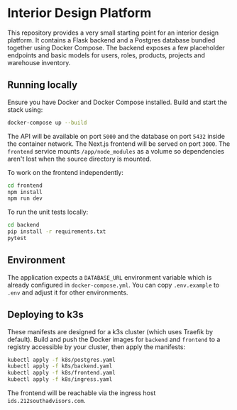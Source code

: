 # Interior Design Platform

This repository provides a very small starting point for an interior design platform. It contains a Flask backend and a Postgres database bundled together using Docker Compose. The backend exposes a few placeholder endpoints and basic models for users, roles, products, projects and warehouse inventory.

## Running locally

Ensure you have Docker and Docker Compose installed. Build and start the stack using:

```bash
docker-compose up --build
```

The API will be available on port `5000` and the database on port `5432` inside the container network.
The Next.js frontend will be served on port `3000`.
The `frontend` service mounts `/app/node_modules` as a volume so dependencies aren't lost when the source directory is mounted.

To work on the frontend independently:

```bash
cd frontend
npm install
npm run dev
```

To run the unit tests locally:

```bash
cd backend
pip install -r requirements.txt
pytest
```

## Environment

The application expects a `DATABASE_URL` environment variable which is already configured in `docker-compose.yml`. You can copy `.env.example` to `.env` and adjust it for other environments.

## Deploying to k3s

These manifests are designed for a k3s cluster (which uses Traefik by default).
Build and push the Docker images for `backend` and `frontend` to a registry
accessible by your cluster, then apply the manifests:

```bash
kubectl apply -f k8s/postgres.yaml
kubectl apply -f k8s/backend.yaml
kubectl apply -f k8s/frontend.yaml
kubectl apply -f k8s/ingress.yaml
```

The frontend will be reachable via the ingress host `ids.212southadvisors.com`.
